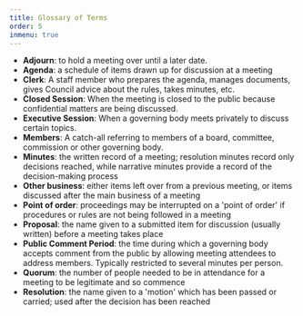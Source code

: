 ```yaml
---
title: Glossary of Terms
order: 5
inmenu: true
---
```

* **Adjourn**: to hold a meeting over until a later date.
* **Agenda**: a schedule of items drawn up for discussion at a meeting
* **Clerk**: A staff member who prepares the agenda, manages documents, gives Council advice about the rules, takes minutes, etc.
* **Closed Session**: When the meeting is closed to the public because confidential matters are being discussed.
* **Executive Session**: When a governing body meets privately to discuss certain topics.
* **Members**: A catch-all referring to members of a board, committee, commission or other governing body.
* **Minutes**: the written record of a meeting; resolution minutes record only decisions reached, while narrative minutes provide a record of the decision-making process
* **Other business**: either items left over from a previous meeting, or items discussed after the main business of a meeting
* **Point of order**: proceedings may be interrupted on a 'point of order' if procedures or rules are not being followed in a meeting
* **Proposal**: the name given to a submitted item for discussion (usually written) before a meeting takes place
* **Public Comment Period**: the time during which a governing body accepts comment from the public by allowing meeting attendees to address members. Typically restricted to several minutes per person.
* **Quorum**: the number of people needed to be in attendance for a meeting to be legitimate and so commence
* **Resolution**: the name given to a 'motion' which has been passed or carried; used after the decision has been reached
